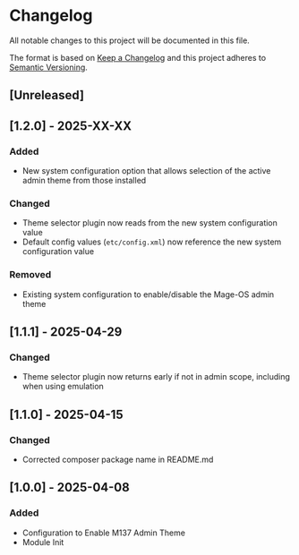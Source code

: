 # Changelog
All notable changes to this project will be documented in this file.

The format is based on [Keep a Changelog](http://keepachangelog.com/en/1.0.0/)
and this project adheres to [Semantic Versioning](http://semver.org/spec/v2.0.0.html).

## [Unreleased]

## [1.2.0] - 2025-XX-XX

### Added

- New system configuration option that allows selection of the active admin theme from those installed

### Changed

- Theme selector plugin now reads from the new system configuration value
- Default config values (`etc/config.xml`) now reference the new system configuration value

### Removed

- Existing system configuration to enable/disable the Mage-OS admin theme

## [1.1.1] - 2025-04-29

### Changed

- Theme selector plugin now returns early if not in admin scope, including when using emulation

## [1.1.0] - 2025-04-15

### Changed

- Corrected composer package name in README.md

## [1.0.0] - 2025-04-08

### Added

- Configuration to Enable M137 Admin Theme
- Module Init
